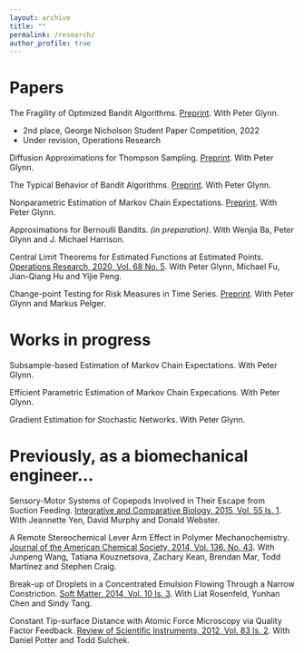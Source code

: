 ```yaml
---
layout: archive
title: ""
permalink: /research/
author_profile: true
---
```


Papers
======
The Fragility of Optimized Bandit Algorithms. [Preprint](https://linfanf.github.io/files/The_fragility_of_optimized_bandit_algorithms.pdf). With Peter Glynn. 
- 2nd place, George Nicholson Student Paper Competition, 2022
- Under revision, Operations Research

Diffusion Approximations for Thompson Sampling. [Preprint](https://linfanf.github.io/files/Diffusion_approximations_for_Thompson_sampling.pdf). With Peter Glynn.

The Typical Behavior of Bandit Algorithms. [Preprint](https://linfanf.github.io/files/The_typical_behavior_of_bandit_algorithms.pdf). With Peter Glynn.

Nonparametric Estimation of Markov Chain Expectations. [Preprint](https://drive.google.com/file/d/1HDOPDq3KPmD-P3pKJT7VHAJpd7cI_ooH/view?usp=sharing). With Peter Glynn.

Approximations for Bernoulli Bandits. _(in preparation)_. With Wenjia Ba, Peter Glynn and J. Michael Harrison.

Central Limit Theorems for Estimated Functions at Estimated Points. [Operations Research, 2020, Vol. 68 No. 5](https://pubsonline.informs.org/doi/10.1287/opre.2019.1922). With Peter Glynn, Michael Fu, Jian-Qiang Hu and Yijie Peng.

Change-point Testing for Risk Measures in Time Series. [Preprint](https://linfanf.github.io/files/Change_point_testing_for_risk_measures_in_time_series.pdf). With Peter Glynn and Markus Pelger.

Works in progress
======
Subsample-based Estimation of Markov Chain Expectations. With Peter Glynn.

Efficient Parametric Estimation of Markov Chain Expecations. With Peter Glynn.

Gradient Estimation for Stochastic Networks. With Peter Glynn.

Previously, as a biomechanical engineer...
======
Sensory-Motor Systems of Copepods Involved in Their Escape from Suction Feeding. [Integrative and Comparative Biology, 2015, Vol. 55 Is. 1](https://academic.oup.com/icb/article/55/1/121/617941). With Jeannette Yen, David Murphy and Donald Webster.

A Remote Stereochemical Lever Arm Effect in Polymer Mechanochemistry. [Journal of the American Chemical Society, 2014, Vol. 136. No. 43](https://pubs.acs.org/doi/abs/10.1021/ja509585g). With Junpeng Wang, Tatiana Kouznetsova, Zachary Kean, Brendan Mar, Todd Martínez and Stephen Craig.

Break-up of Droplets in a Concentrated Emulsion Flowing Through a Narrow Constriction. [Soft Matter, 2014, Vol. 10 Is. 3](https://pubs.rsc.org/en/content/articlelanding/2014/sm/c3sm51843d). With Liat Rosenfeld, Yunhan Chen and Sindy Tang.

Constant Tip-surface Distance with Atomic Force Microscopy via Quality Factor Feedback. [Review of Scientific Instruments, 2012, Vol. 83 Is. 2](https://aip.scitation.org/doi/abs/10.1063/1.3683236). With Daniel Potter and Todd Sulchek.













